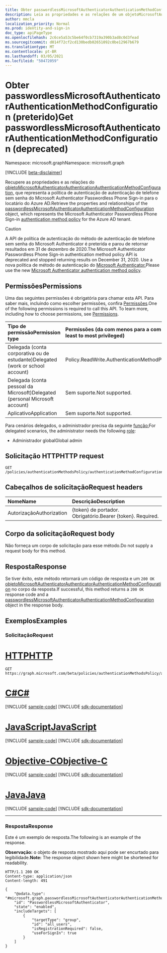 ```yaml
---
title: Obter passwordlessMicrosoftAuthenticatorAuthenticationMethodConfiguration
description: Leia as propriedades e as relações de um objetoMicrosoftAuthenticatorAuthenticatorAuthenticationMethodConfiguration.
author: mmcla
localization_priority: Normal
ms.prod: identity-and-sign-in
doc_type: apiPageType
ms.openlocfilehash: 2c6ce5a53c5be64f0cb7319a390b3ad8c0d3fead
ms.sourcegitcommit: d014f72cf2cd130bedb02651092c0be12967b679
ms.translationtype: MT
ms.contentlocale: pt-BR
ms.lasthandoff: 03/05/2021
ms.locfileid: "50472059"
---
```

# <a name="get-passwordlessmicrosoftauthenticatorauthenticationmethodconfiguration-deprecated"></a><span data-ttu-id="1709a-103">Obter passwordlessMicrosoftAuthenticatorAuthenticationMethodConfiguration (preterido)</span><span class="sxs-lookup"><span data-stu-id="1709a-103">Get passwordlessMicrosoftAuthenticatorAuthenticationMethodConfiguration (deprecated)</span></span>
<span data-ttu-id="1709a-104">Namespace: microsoft.graph</span><span class="sxs-lookup"><span data-stu-id="1709a-104">Namespace: microsoft.graph</span></span>

[!INCLUDE [beta-disclaimer](../../includes/beta-disclaimer.md)]

<span data-ttu-id="1709a-105">Recupere as propriedades e as relações do [objetoMicrosoftAuthenticatorAuthenticationAuthenticationMethodConfiguration,](../resources/passwordlessmicrosoftauthenticatorauthenticationmethodconfiguration.md) que representa [](../resources/authenticationmethodspolicies-overview.md) a política de autenticação de autenticação de telefone sem senha do Microsoft Authenticator Passwordless Phone Sign-in para o locatário do Azure AD.</span><span class="sxs-lookup"><span data-stu-id="1709a-105">Retrieve the properties and relationships of the [passwordlessMicrosoftAuthenticatorAuthenticationMethodConfiguration](../resources/passwordlessmicrosoftauthenticatorauthenticationmethodconfiguration.md) object, which represents the Microsoft Authenticator Passwordless Phone Sign-in [authentication method policy](../resources/authenticationmethodspolicies-overview.md) for the Azure AD tenant.</span></span>

> [!CAUTION]
> <span data-ttu-id="1709a-106">A API de política de autenticação do método de autenticação de telefone sem senha do Microsoft Authenticator é preterida e parou de retornar resultados em 31 de dezembro de 2020.</span><span class="sxs-lookup"><span data-stu-id="1709a-106">The Microsoft Authenticator Passwordless Phone Sign-in authentication method policy API is deprecated and stopped returning results on December 31, 2020.</span></span> <span data-ttu-id="1709a-107">Use a nova política de método de autenticação do [Microsoft Authenticator.](../resources/microsoftAuthenticatorAuthenticationMethodConfiguration.md)</span><span class="sxs-lookup"><span data-stu-id="1709a-107">Please use the new [Microsoft Authenticator authentication method policy](../resources/microsoftAuthenticatorAuthenticationMethodConfiguration.md).</span></span>

## <a name="permissions"></a><span data-ttu-id="1709a-108">Permissões</span><span class="sxs-lookup"><span data-stu-id="1709a-108">Permissions</span></span>
<span data-ttu-id="1709a-p102">Uma das seguintes permissões é obrigatória para chamar esta API. Para saber mais, incluindo como escolher permissões, confira [Permissões](/graph/permissions-reference).</span><span class="sxs-lookup"><span data-stu-id="1709a-p102">One of the following permissions is required to call this API. To learn more, including how to choose permissions, see [Permissions](/graph/permissions-reference).</span></span>

|<span data-ttu-id="1709a-111">Tipo de permissão</span><span class="sxs-lookup"><span data-stu-id="1709a-111">Permission type</span></span>|<span data-ttu-id="1709a-112">Permissões (da com menos para a com mais privilégios)</span><span class="sxs-lookup"><span data-stu-id="1709a-112">Permissions (from least to most privileged)</span></span>|
|:---|:---|
|<span data-ttu-id="1709a-113">Delegada (conta corporativa ou de estudante)</span><span class="sxs-lookup"><span data-stu-id="1709a-113">Delegated (work or school account)</span></span>|<span data-ttu-id="1709a-114">Policy.ReadWrite.AuthenticationMethod</span><span class="sxs-lookup"><span data-stu-id="1709a-114">Policy.ReadWrite.AuthenticationMethod</span></span>|
|<span data-ttu-id="1709a-115">Delegada (conta pessoal da Microsoft)</span><span class="sxs-lookup"><span data-stu-id="1709a-115">Delegated (personal Microsoft account)</span></span>|<span data-ttu-id="1709a-116">Sem suporte.</span><span class="sxs-lookup"><span data-stu-id="1709a-116">Not supported.</span></span>|
|<span data-ttu-id="1709a-117">Aplicativo</span><span class="sxs-lookup"><span data-stu-id="1709a-117">Application</span></span>|<span data-ttu-id="1709a-118">Sem suporte.</span><span class="sxs-lookup"><span data-stu-id="1709a-118">Not supported.</span></span>|

<span data-ttu-id="1709a-119">Para cenários delegados, o administrador precisa da seguinte [função:](/azure/active-directory/users-groups-roles/directory-assign-admin-roles#available-roles)</span><span class="sxs-lookup"><span data-stu-id="1709a-119">For delegated scenarios, the administrator needs the following [role](/azure/active-directory/users-groups-roles/directory-assign-admin-roles#available-roles):</span></span>

* <span data-ttu-id="1709a-120">Administrador global</span><span class="sxs-lookup"><span data-stu-id="1709a-120">Global admin</span></span>


## <a name="http-request"></a><span data-ttu-id="1709a-121">Solicitação HTTP</span><span class="sxs-lookup"><span data-stu-id="1709a-121">HTTP request</span></span>

<!-- {
  "blockType": "ignored"
}
-->
``` http
GET /policies/authenticationMethodsPolicy/authenticationMethodConfigurations/passwordlessMicrosoftAuthenticator
```

## <a name="request-headers"></a><span data-ttu-id="1709a-122">Cabeçalhos de solicitação</span><span class="sxs-lookup"><span data-stu-id="1709a-122">Request headers</span></span>
|<span data-ttu-id="1709a-123">Nome</span><span class="sxs-lookup"><span data-stu-id="1709a-123">Name</span></span>|<span data-ttu-id="1709a-124">Descrição</span><span class="sxs-lookup"><span data-stu-id="1709a-124">Description</span></span>|
|:---|:---|
|<span data-ttu-id="1709a-125">Autorização</span><span class="sxs-lookup"><span data-stu-id="1709a-125">Authorization</span></span>|<span data-ttu-id="1709a-p103">{token} de portador. Obrigatório.</span><span class="sxs-lookup"><span data-stu-id="1709a-p103">Bearer {token}. Required.</span></span>|

## <a name="request-body"></a><span data-ttu-id="1709a-128">Corpo da solicitação</span><span class="sxs-lookup"><span data-stu-id="1709a-128">Request body</span></span>
<span data-ttu-id="1709a-129">Não forneça um corpo de solicitação para esse método.</span><span class="sxs-lookup"><span data-stu-id="1709a-129">Do not supply a request body for this method.</span></span>

## <a name="response"></a><span data-ttu-id="1709a-130">Resposta</span><span class="sxs-lookup"><span data-stu-id="1709a-130">Response</span></span>

<span data-ttu-id="1709a-131">Se tiver êxito, este método retornará um código de resposta e um `200 OK` [objetoMicrosoftAuthenticatorAuthenticatorAuthenticationMethodConfiguration](../resources/passwordlessmicrosoftauthenticatorauthenticationmethodconfiguration.md) no corpo da resposta.</span><span class="sxs-lookup"><span data-stu-id="1709a-131">If successful, this method returns a `200 OK` response code and a [passwordlessMicrosoftAuthenticatorAuthenticationMethodConfiguration](../resources/passwordlessmicrosoftauthenticatorauthenticationmethodconfiguration.md) object in the response body.</span></span>

## <a name="examples"></a><span data-ttu-id="1709a-132">Exemplos</span><span class="sxs-lookup"><span data-stu-id="1709a-132">Examples</span></span>

### <a name="request"></a><span data-ttu-id="1709a-133">Solicitação</span><span class="sxs-lookup"><span data-stu-id="1709a-133">Request</span></span>

# <a name="http"></a>[<span data-ttu-id="1709a-134">HTTP</span><span class="sxs-lookup"><span data-stu-id="1709a-134">HTTP</span></span>](#tab/http)
<!-- {
  "blockType": "request",
  "name": "get_passwordlessmicrosoftauthenticatorauthenticationmethodconfiguration"
}
-->
``` http
GET https://graph.microsoft.com/beta/policies/authenticationMethodsPolicy/authenticationMethodConfigurations/passwordlessMicrosoftAuthenticator
```
# <a name="c"></a>[<span data-ttu-id="1709a-135">C#</span><span class="sxs-lookup"><span data-stu-id="1709a-135">C#</span></span>](#tab/csharp)
[!INCLUDE [sample-code](../includes/snippets/csharp/get-passwordlessmicrosoftauthenticatorauthenticationmethodconfiguration-csharp-snippets.md)]
[!INCLUDE [sdk-documentation](../includes/snippets/snippets-sdk-documentation-link.md)]

# <a name="javascript"></a>[<span data-ttu-id="1709a-136">JavaScript</span><span class="sxs-lookup"><span data-stu-id="1709a-136">JavaScript</span></span>](#tab/javascript)
[!INCLUDE [sample-code](../includes/snippets/javascript/get-passwordlessmicrosoftauthenticatorauthenticationmethodconfiguration-javascript-snippets.md)]
[!INCLUDE [sdk-documentation](../includes/snippets/snippets-sdk-documentation-link.md)]

# <a name="objective-c"></a>[<span data-ttu-id="1709a-137">Objective-C</span><span class="sxs-lookup"><span data-stu-id="1709a-137">Objective-C</span></span>](#tab/objc)
[!INCLUDE [sample-code](../includes/snippets/objc/get-passwordlessmicrosoftauthenticatorauthenticationmethodconfiguration-objc-snippets.md)]
[!INCLUDE [sdk-documentation](../includes/snippets/snippets-sdk-documentation-link.md)]

# <a name="java"></a>[<span data-ttu-id="1709a-138">Java</span><span class="sxs-lookup"><span data-stu-id="1709a-138">Java</span></span>](#tab/java)
[!INCLUDE [sample-code](../includes/snippets/java/get-passwordlessmicrosoftauthenticatorauthenticationmethodconfiguration-java-snippets.md)]
[!INCLUDE [sdk-documentation](../includes/snippets/snippets-sdk-documentation-link.md)]

---



### <a name="response"></a><span data-ttu-id="1709a-139">Resposta</span><span class="sxs-lookup"><span data-stu-id="1709a-139">Response</span></span>
<span data-ttu-id="1709a-140">Este é um exemplo de resposta.</span><span class="sxs-lookup"><span data-stu-id="1709a-140">The following is an example of the response.</span></span>

<span data-ttu-id="1709a-141">**Observação:** o objeto de resposta mostrado aqui pode ser encurtado para legibilidade.</span><span class="sxs-lookup"><span data-stu-id="1709a-141">**Note:** The response object shown here might be shortened for readability.</span></span>
<!-- {
  "blockType": "response",
  "truncated": true,
  "@odata.type": "microsoft.graph.passwordlessMicrosoftAuthenticatorAuthenticationMethodConfiguration"
}
-->
``` http
HTTP/1.1 200 OK
Content-type: application/json
Content-length: 491

{
    "@odata.type": "#microsoft.graph.passwordlessMicrosoftAuthenticatorAuthenticationMethodConfiguration",
    "id": "PasswordlessMicrosoftAuthenticator",
    "state": "enabled",
    "includeTargets": [
        {
            "targetType": "group",
            "id": "all_users",
            "isRegistrationRequired": false,
            "useForSignIn": true
        }
    ]
}
```

